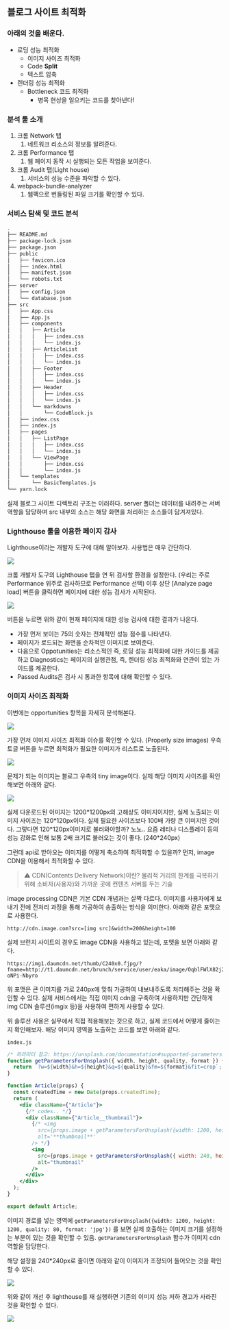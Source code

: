 ﻿## 블로그 사이트 최적화

### 아래의 것을 배운다.

- 로딩 성능 최적화
  - 이미지 사이즈 최적화
  - Code **Split**
  - 텍스트 압축
- 렌더링 성능 최적화
  - Bottleneck 코드 최적화
    - 병목 현상을 일으키는 코드를 찾아낸다!

### 분석 툴 소개

1. 크롬 Network 탭
   1. 네트워크 리소스의 정보를 알려준다.
2. 크롬 Performance 탭
   1. 웹 페이지 동작 시 실행되는 모든 작업을 보여준다.
3. 크롬 Audit 탭(Light house)
   1. 서비스의 성능 수준을 파악할 수 있다.
4. webpack-bundle-analyzer
   1. 웹팩으로 번들링된 파일 크기를 확인할 수 있다.

### 서비스 탐색 및 코드 분석

```bash
.
├── README.md
├── package-lock.json
├── package.json
├── public
│   ├── favicon.ico
│   ├── index.html
│   ├── manifest.json
│   └── robots.txt
├── server
│   ├── config.json
│   └── database.json
├── src
│   ├── App.css
│   ├── App.js
│   ├── components
│   │   ├── Article
│   │   │   ├── index.css
│   │   │   └── index.js
│   │   ├── ArticleList
│   │   │   ├── index.css
│   │   │   └── index.js
│   │   ├── Footer
│   │   │   ├── index.css
│   │   │   └── index.js
│   │   ├── Header
│   │   │   ├── index.css
│   │   │   └── index.js
│   │   └── markdowns
│   │       └── CodeBlock.js
│   ├── index.css
│   ├── index.js
│   ├── pages
│   │   ├── ListPage
│   │   │   ├── index.css
│   │   │   └── index.js
│   │   └── ViewPage
│   │       ├── index.css
│   │       └── index.js
│   └── templates
│       └── BasicTemplates.js
└── yarn.lock
```

실제 블로그 사이트 디렉토리 구조는 이러하다.
server 폴더는 데이터를 내려주는 서버역할을 담당하며 src 내부의 소스는 해당 화면을 처리하는 소스들이 담겨져있다.

### Lighthouse 툴을 이용한 페이지 감사

Lighthouse이라는 개발자 도구에 대해 알아보자. 사용법은 매우 간단하다.

![](../../img/220628-1.png)

크롬 개발자 도구의 Lighthouse 탭을 연 뒤 검사할 환경을 설정한다. (우리는 주로 Performance 위주로 검사하므로 Performance 선택) 이후 상단 [Analyze page load] 버튼을 클릭하면 페이지에 대한 성능 검사가 시작된다.

![](../../img/220628-2.png)

버튼을 누르면 위와 같이 현재 페이지에 대한 성능 검사에 대한 결과가 나온다.

- 가장 먼저 보이는 75의 숫자는 전체적인 성능 점수를 나타낸다.
- 페이지가 로드되는 화면을 순차적인 이미지로 보여준다.
- 다음으로 Oppotunities는 리소스적인 즉, 로딩 성능 최적화에 대한 가이드를 제공하고 Diagnostics는 페이지의 실행관점, 즉, 렌더링 성능 최적화와 연관이 있는 가이드를 제공한다.
- Passed Audits은 검사 시 통과한 항목에 대해 확인할 수 있다.

### 이미지 사이즈 최적화

이번에는 opportunities 항목을 자세히 분석해본다.

![](../../img/220629-1.png)

가장 먼저 이미지 사이즈 최적화 이슈를 확인할 수 있다. (Properly size images)
우측 토글 버튼을 누르면 최적화가 필요한 이미지가 리스트로 노출된다.

![](../../img/220629-2.png)

문제가 되는 이미지는 블로그 우측의 tiny image이다. 실제 해당 이미지 사이즈를 확인해보면 아래와 같다.

![](../../img/220629-3.png)

실제 다운로드된 이미지는 1200\*1200px의 고해상도 이미지이지만, 실제 노출되는 이미지 사이즈는 120\*120px이다. 실제 필요한 사이즈보다 100배 가량 큰 이미지인 것이다. 그렇다면 120\*120px이미지로 불러와야할까? 노노.. 요즘 레티나 디스플레이 등의 성능 강화로 인해 보통 2배 크기로 불러오는 것이 좋다. (240\*240px)

그런데 api로 받아오는 이미지를 어떻게 축소하여 최적화할 수 있을까?
먼저, image CDN을 이용해서 최적화할 수 있다.

> ⚠️ CDN(Contents Delivery Network)이란?
> 물리적 거리의 한계를 극복하기 위해 소비자(사용자)와 가까운 곳에 컨텐츠 서버를 두는 기술

image processing CDN은 기본 CDN 개념과는 살짝 다르다. 이미지를 사용자에게 보내기 전에 전처리 과정을 통해 가공하여 송출하는 방식을 의미한다. 아래와 같은 포맷으로 사용한다.

```
http://cdn.image.com?src=[img src]&width=200&height=100
```

실제 브런치 사이트의 경우도 image CDN을 사용하고 있는데, 포맷을 보면 아래와 같다.

```
https://img1.daumcdn.net/thumb/C240x0.fjpg/?fname=http://t1.daumcdn.net/brunch/service/user/eaka/image/OqblFWlX82j2Fraw-oNPi-Nbyro
```

위 포맷은 큰 이미지를 가로 240px에 맞춰 가공하여 내보내주도록 처리해주는 것을 확인할 수 있다.
실제 서비스에서는 직접 이미지 cdn을 구축하여 사용하지만 간단하게 img CDN 솔루션(imgix 등)을 사용하여 편하게 사용할 수 있다.

위 솔루션 사용은 실무에서 직접 적용해보는 것으로 하고, 실제 코드에서 어떻게 줄이는지 확인해보자.
해당 이미지 영역을 노출하는 코드를 보면 아래와 같다.

`index.js`

```jsx
/* 파라미터 참고: https://unsplash.com/documentation#supported-parameters */
function getParametersForUnsplash({ width, height, quality, format }) {
  return `?w=${width}&h=${height}&q=${quality}&fm=${format}&fit=crop`;
}

function Article(props) {
  const createdTime = new Date(props.createdTime);
  return (
    <div className={"Article"}>
      {/* codes.. */}
      <div className={"Article__thumbnail"}>
        {/* <img
          src={props.image + getParametersForUnsplash({width: 1200, height: 1200, quality: 80, format: 'jpg'})}
          alt='**thumbnail**'
        /> */}
        <img
          src={props.image + getParametersForUnsplash({ width: 240, height: 240, quality: 60, format: "jpg" })}
          alt="thumbnail"
        />
      </div>
    </div>
  );
}

export default Article;
```

이미지 경로를 넣는 영역에 `getParametersForUnsplash({width: 1200, height: 1200, quality: 80, format: 'jpg'})` 를 보면 실제 호출하는 이미지 크기를 설정하는 부분이 있는 것을 확인할 수 있음. `getParametersForUnsplash` 함수가 이미지 cdn 역할을 담당한다.

해당 설정을 240\*240px로 줄이면 아래와 같이 이미지가 조정되어 들어오는 것을 확인할 수 있다.

![](../../img/220629-4.png)

위와 같이 개선 후 lighthouse를 재 실행하면 기존의 이미지 성능 저하 경고가 사라진 것을 확인할 수 있다.

![](../../img/220629-5.png)
